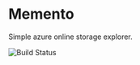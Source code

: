 # Memento
Simple azure online storage explorer. 

![Build Status](https://ocpte.visualstudio.com/758c51ee-9425-40cb-8e49-c9205c103bca/_apis/build/status/1)
